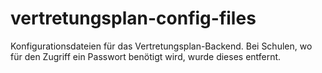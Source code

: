 vertretungsplan-config-files
============================

Konfigurationsdateien für das Vertretungsplan-Backend. Bei Schulen, wo für den Zugriff ein Passwort benötigt wird, wurde dieses entfernt.

